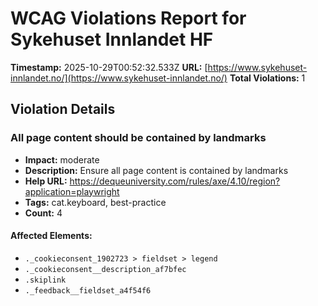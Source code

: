 # WCAG Violations Report for Sykehuset Innlandet HF

**Timestamp:** 2025-10-29T00:52:32.533Z
**URL:** [https://www.sykehuset-innlandet.no/](https://www.sykehuset-innlandet.no/)
**Total Violations:** 1

## Violation Details

### All page content should be contained by landmarks

- **Impact:** moderate
- **Description:** Ensure all page content is contained by landmarks
- **Help URL:** https://dequeuniversity.com/rules/axe/4.10/region?application=playwright
- **Tags:** cat.keyboard, best-practice
- **Count:** 4

#### Affected Elements:

- `._cookieconsent_1902723 > fieldset > legend`
- `._cookieconsent__description_af7bfec`
- `.skiplink`
- `._feedback__fieldset_a4f54f6`

